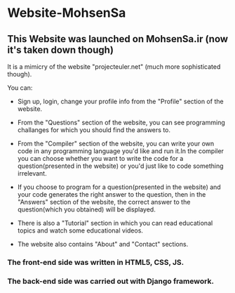 # Website-MohsenSa
## This Website was launched on MohsenSa.ir (now it's taken down though)

It is a mimicry of the website "projecteuler.net" (much more sophisticated though).

You can:
- Sign up, login, change your profile info from the "Profile" section of the website.
- From the "Questions" section of the website, you can see programming challanges for which you should find the answers to.

- From the "Compiler" section of the website, you can write your own code in any programming language you'd like and run it.In the compiler you can choose whether you want to write the code for a question(presented in the website) or you'd just like to code something irrelevant.
- If you choose to program for a question(presented in the website) and your code generates the right answer to the question, then in the "Answers" section of the website, the correct answer to the question(which you obtained) will be displayed.

- There is also a "Tutorial" section in which you can read educational topics and watch some educational videos.

- The website also contains "About" and "Contact" sections.
 
 ### The front-end side was written in HTML5, CSS, JS.
 ### The back-end side was carried out with Django framework.
